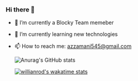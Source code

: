 ### Hi there 👋

- 🔭 I’m currently a Blocky Team memeber
- 🌱 I’m currently learning new technologies
- 📫 How to reach me: azzamani545@gmail.com

    ![Anurag's GitHub stats](https://github-readme-stats.vercel.app/api?username=ManiAzza&show_icons=true&theme=radical&count_private=true)


    [![willianrod's wakatime stats](https://github-readme-stats.vercel.app/api/wakatime?username=ManiAzza)](https://github.com/anuraghazra/github-readme-stats)
